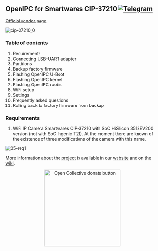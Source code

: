 ## OpenIPC for Smartwares CIP-37210   [![Telegram](https://openipc.org/images/telegram_button.svg)][telegram]
[Official vendor page](https://www.smartwares.eu/en-gb/smartwares-products/camera-systems/ip-cameras/smartwares-cip-37210-wi-fi-camera-indoor-cip--37210)

![cip-37210_0](https://user-images.githubusercontent.com/1933140/228334552-0f611eeb-6b24-4354-93e4-cfd9a63b9f36.jpg)

### Table of contents

1)  Requirements
2)  Connecting USB-UART adapter
3)  Partitions
4)  Backup factory firmware
5)  Flashing OpenIPC U-Boot
6)  Flashing OpenIPC kernel
7)  Flashing OpenIPC rootfs
8)  WiFi setup
9)  Settings
10)  Frequently asked questions
11) Rolling back to factory firmware from backup



### Requirements
1) WiFi IP Camera Smartwares CIP-37210 with SoC HiSilicon 3518EV200 version (not with SoC Ingenic T21). 
   At the moment there are known of the existence of three modifications of the camera with this name.

![05-req1](https://user-images.githubusercontent.com/1933140/228339564-a0bc325c-505c-4a7a-9940-fa5fa8cb78bf.png)


More information about the [project][project] is available in our [website][website] and on the [wiki][wiki].

<p align="center">
<a href="https://opencollective.com/openipc/contribute/backer-14335/checkout" target="_blank"><img src="https://opencollective.com/webpack/donate/button@2x.png?color=blue" width="250" alt="Open Collective donate button"></a>
</p>

[firmware]: https://github.com/openipc/firmware/
[mit]: https://opensource.org/license/mit/
[opencollective]: https://opencollective.com/openipc
[paypal]: https://www.paypal.com/donate/?hosted_button_id=C6F7UJLA58MBS
[project]: https://github.com/openipc/
[telegram]: https://t.me/OpenIPC
[website]: https://openipc.org/
[wiki]: https://github.com/OpenIPC/wiki
